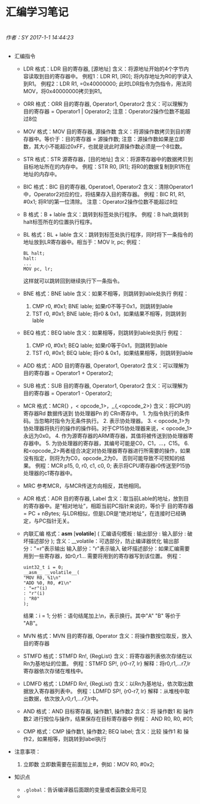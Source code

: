 # 汇编学习笔记

#
*作者：SY*
*2017-1-1 14:44:23*
##

+ 汇编指令
	+ LDR
		格式：LDR 目的寄存器, [源地址]
		含义：将源地址开始的4个字节内容读取到目的寄存器中。
		例程1：LDR R1, [R0]; 将内存地址为R0的字读入到R1。
		例程2：LDR R1, =0x40000000; 此时LDR指令为伪指令，用法同MOV，将0x40000000拷贝到R1。
		
	+ ORR
		格式：ORR 目的寄存器, Operator1, Operator2
		含义：可以理解为 目的寄存器 = Operator1 | Operator2;
		注意：Operator2操作位数不能超过8位
		
	+ MOV
		格式：MOV 目的寄存器, 源操作数
		含义：将源操作数拷贝到目的寄存器中。等价于：目的寄存器 = 源操作数;
		注意：源操作数如果是立即数，其大小不能超过0xFF，也就是说此时源操作数必须是一个8位数。
		
	+ STR
		格式：STR 源寄存器，[目的地址]
		含义：将源寄存器中的数据拷贝到目标地址所在的内存中。
		例程：STR R0, [R1]; 将R0的数据复制到R1所在地址的内存中。
		
	+ BIC
		格式：BIC 目的寄存器, Operatoe1, Operator2
		含义：清除Operator1中，Operator2对应的位，将结果存入目的寄存器。
		例程：BIC R1, R1, #0x1; 将R1的第一位清除。
		注意：Operator2操作位数不能超过8位
		
	+ B
		格式：B + lable
		含义：跳转到标签处执行程序。
		例程：B halt;跳转到halt标签所在的位置执行程序。
		
	+ BL
		格式：BL + lable
		含义：跳转到标签处执行程序，同时将下一条指令的地址放到LR寄存器中。相当于：MOV lr, pc;
		例程：
		```ASM
		BL halt; 
		halt:
		...
		MOV pc, lr;
		```
		这样就可以跳转回到继续执行下一条指令。
			 
	+ BNE
		格式：BNE lable
		含义：如果不相等，则跳转到lable处执行
		例程：
		1. CMP r0, #0x1;
			 BNE lable;
			 如果r0不等于0x1，则跳转到lable
		2. TST r0, #0x1;
			 BNE lable;
			 将r0 & 0x1，如果结果不相等，则跳转到lable
		
	+ BEQ
		格式：BEQ lable
		含义：如果相等，则跳转到lable处执行
		例程：
		1. CMP r0, #0x1;
			 BEQ lable;
			 如果r0等于0x1，则跳转到lable
		2. TST r0, #0x1;
			 BEQ lable;
			 将r0 & 0x1，如果结果相等，则跳转到lable

	+ ADD
		格式：ADD 目的寄存器, Operator1, Operator2
		含义：可以理解为 目的寄存器 = Operator1 + Operator2;
		
	+ SUB
		格式：SUB 目的寄存器, Operator1, Operator2
		含义：可以理解为 目的寄存器 = Operator1 - Operator2;	
		
	+ MCR
		格式：MCR{<cond>} <Pn>，< opcode_1>，<Rd>,<CRn>,<CRm>{,<opcode_2>}
		含义：将CPU的 寄存器Rd 数据传送到 协处理器Pn 的 CRn寄存中。
			1. <cond>为指令执行的条件码。当<cond>忽略时指令为无条件执行。
			2. <Pn>表示协处理器。
			3. < opcode_1>为协处理器将执行的操作的操作码。对于CP15协处理器来说，< opcode_1>永远为0x0。
			4. <Rd>作为源寄存器的ARM寄存器，其值将被传送到协处理器寄存器中。
			5. <CRn>为协处理器的寄存器，其编号可能是C0，C1，…，C15。
			6. <CRm>和<opcode_2>两者组合决定对协处理器寄存器进行所需要的操作，如果没有指定，则将为<CRm>为C0，opcode_2为0，
			否则可能导致不可预知的结果。
		例程：MCR p15, 0, r0, c1, c0, 0;
			表示将CPU寄存器r0传送至P15协处理器的c1寄存器中。
	
	+ MRC 
		参考MCR，与MCR传送方向相反，其他相同。
		
	+ ADR
		格式：ADR 目的寄存器, Label
		含义：取当前Lable的地址，放到目的寄存器中。是“相对地址”，相距当前PC指针来说的，等价于 目的寄存器 = PC + nBytes;
				与LDR相似，但是LDR是“绝对地址”，在连接时已经确定，与PC指针无关。		
				
	+ 内联汇编
		格式：__asm__ [__volatile__] (
		汇编语句模板
		: 输出部分
		: 输入部分
		: 破坏描述部分
		);
		含义：__volatile：可选部分，防止编译器优化
			  输出部分："=r"表示输出
			  输入部分："r"表示输入
			  破坏描述部分：如果汇编需要用到一些寄存器，如r0,r1... 需要将用到的寄存器写到该位置。
		例程：
		```ASM
		uint32_t i = 0;
		__asm__ __volatile__(
		"MOV R0, %1\n"
		"ADD %0, R0, #1\n"
		: "=r"(i)
		: "r"(i)
		: "R0"
		);
		```
		结果：i = 1;
		分析：语句结尾加上\n，表示换行。其中"A" "B" 等价于 "AB"。
		
	+ MVN
		格式：MVN 目的寄存器, Operator
		含义：将操作数按位取反，放入目的寄存器
		
	+ STMFD
		格式：STMFD Rn!, {RegList}	
		含义：将寄存器列表依次存储在以Rn为基地址的位置。
		例程：STMFD SP!, {r0-r7, lr}
		解释：将r0,r1,...r7,lr寄存器依次存储在堆栈中。
		
	+ LDMFD
		格式：LDMFD Rn!, {RegList}	
		含义：以Rn为基地址，依次取出数据放入寄存器列表中。
		例程：LDMFD SP!, {r0-r7, lr}
		解释：从堆栈中取出数据，依次放入r0,r1,...r7,lr中。	
	+ AND 
		格式：AND 目标寄存器, 操作数1, 操作数2
		含义：将 操作数1 和 操作数2 进行按位与操作，结果保存在目标寄存器中
		例程： AND R0, R0, #01;
			
	+ CMP 
		格式：CMP 操作数1, 操作数2; BEQ label;
		含义：比较 操作1 和 操作2，如果相等，则跳转到label执行
	
+ 注意事项：
	1. 立即数
	立即数需要在前面加上#，例如：MOV R0, #0x2;

+ 知识点
	+ `.global`：告诉编译器后面跟的变量或者函数全局可见
	+  
